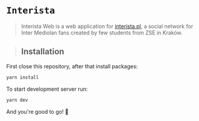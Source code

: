 # `Interista`
>
> Interista Web is a web application for [interista.pl](https://interista.pl), a social network for Inter Mediolan fans created by few students from ZSE in Kraków.

> ## Installation

First close this repository, after that install packages:

```bash
yarn install
```

To start development server run:

```bash
yarn dev
```

And you're good to go! 🚀
